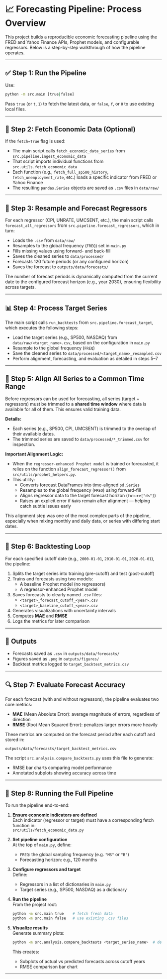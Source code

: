 # 📈 Forecasting Pipeline: Process Overview

This project builds a reproducible economic forecasting pipeline using the FRED and Yahoo Finance APIs, Prophet models, and configurable regressors. Below is a step-by-step walkthrough of how the pipeline operates.

---

## ✅ Step 1: Run the Pipeline

Use:

```bash
python -m src.main [true|false]
```

Pass `true` (or `t`, `1`) to fetch the latest data, or `false`, `f`, or `0` to use existing local files.

---

## 🔄 Step 2: Fetch Economic Data (Optional)

If the `fetch=True` flag is used:

- The main script calls `fetch_economic_data_series` from `src.pipeline.ingest_economic_data`
- That script imports individual functions from `src.utils.fetch_economic_data`
- Each function (e.g., `fetch_full_sp500_history`, `fetch_unemployment_rate`, etc.) loads a specific indicator from FRED or Yahoo Finance
- The resulting `pandas.Series` objects are saved as `.csv` files in `data/raw/`

---

## 🧼 Step 3: Resample and Forecast Regressors

For each regressor (CPI, UNRATE, UMCSENT, etc.), the main script calls `forecast_all_regressors` from `src.pipeline.forecast_regressors`, which in turn:

- Loads the `.csv` from `data/raw/`
- Resamples to the global frequency (`FREQ`) set in `main.py`
- Fills missing values using forward- and back-fill
- Saves the cleaned series to `data/processed/`
- Forecasts 120 future periods (or any configured horizon)
- Saves the forecast to `outputs/data/forecasts/`

The number of forecast periods is dynamically computed from the current date to the configured forecast horizon (e.g., year 2030), ensuring flexibility across targets.

---

## 📊 Step 4: Process Target Series

The main script calls `run_backtests` from `src.pipeline.forecast_target`, which executes the following steps:
- Load the target series (e.g., SP500, NASDAQ) from `data/raw/<target_name>.csv`, based on the configuration in `main.py`
- Resample to the global frequency (`FREQ`)
- Save the cleaned series to `data/processed/<target_name>_resampled.csv`
- Perform alignment, forecasting, and evaluation as detailed in steps 5–7

---

## 🧭 Step 5: Align All Series to a Common Time Range

Before regressors can be used for forecasting, all series (target + regressors) must be trimmed to a **shared time window** where data is available for all of them. This ensures valid training data.

**Details:**
- Each series (e.g., SP500, CPI, UMCSENT) is trimmed to the overlap of their available dates.
- The trimmed series are saved to `data/processed/*_trimmed.csv` for inspection.

**Important Alignment Logic:**
- When the `regressor-enhanced Prophet model` is trained or forecasted, it relies on the function `align_forecast_regressor()` from `src/utils/prophet_helpers.py`.
- This utility:
  - Converts forecast DataFrames into time-aligned `pd.Series`
  - Resamples to the global frequency (`FREQ`) using forward-fill
  - Aligns regressor data to the target forecast horizon (`future["ds"]`)
  - Raises an explicit error if `NaN`s remain after alignment — helping catch subtle issues early

This alignment step was one of the most complex parts of the pipeline, especially when mixing monthly and daily data, or series with differing start dates.

---

## 🔁 Step 6: Backtesting Loop

For each specified cutoff date (e.g., `2000-01-01`, `2010-01-01`, `2020-01-01`), the pipeline:

1. Splits the target series into training (pre-cutoff) and test (post-cutoff)
2. Trains and forecasts using two models:
   - A baseline Prophet model (no regressors)
   - A regressor-enhanced Prophet model
3. Saves forecasts to clearly named `.csv` files:
   - `<target>_forecast_cutoff_<year>.csv`
   - `<target>_baseline_cutoff_<year>.csv`
4. Generates visualizations with uncertainty intervals
5. Computes **MAE** and **RMSE**
6. Logs the metrics for later comparison

---

## 📁 Outputs

- Forecasts saved as `.csv` in `outputs/data/forecasts/`
- Figures saved as `.png` in `outputs/figures/`
- Backtest metrics logged to `target_backtest_metrics.csv`

---

## 🔍 Step 7: Evaluate Forecast Accuracy

For each forecast (with and without regressors), the pipeline evaluates two core metrics:

- **MAE** (Mean Absolute Error): average magnitude of errors, regardless of direction
- **RMSE** (Root Mean Squared Error): penalizes larger errors more heavily

These metrics are computed on the forecast period after each cutoff and stored in:

```
outputs/data/forecasts/target_backtest_metrics.csv
```

The script `src.analysis.compare_backtests.py` uses this file to generate:
- RMSE bar charts comparing model performance
- Annotated subplots showing accuracy across time

---

## 🚀 Step 8: Running the Full Pipeline

To run the pipeline end-to-end:

1. **Ensure economic indicators are defined**  
   Each indicator (regressor or target) must have a corresponding fetch function in:  
   `src/utils/fetch_economic_data.py`

2. **Set pipeline configuration**  
   At the top of `main.py`, define:
   - `FREQ`: the global sampling frequency (e.g. `"MS"` or `"B"`)
   - Forecasting horizon: e.g., 120 months

3. **Configure regressors and target**  
   Define:
   - Regressors in a list of dictionaries in `main.py`
   - Target series (e.g., SP500, NASDAQ) as a dictionary

4. **Run the pipeline**  
   From the project root:

   ```bash
   python -m src.main true    # fetch fresh data  
   python -m src.main false   # use existing .csv files  
   ```

5. **Visualize results**  
   Generate summary plots:

   ```bash
   python -m src.analysis.compare_backtests <target_series_name>  # defaults to sp500 if no argument is provided
   ```

   This creates:
   - Subplots of actual vs predicted forecasts across cutoff years
   - RMSE comparison bar chart

---
